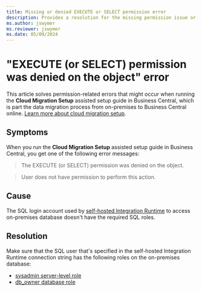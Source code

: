 ```yaml
---
title: Missing or denied EXECUTE or SELECT permission error
description: Provides a resolution for the missing permission issue or the EXECUTE (or SELECT) permission was denined error in Business Central cloud migration.
ms.author: jswymer
ms.reviewer: jswymer
ms.date: 05/09/2024
---
```

# "EXECUTE (or SELECT) permission was denied on the object" error

This article solves permission-related errors that might occur when running the **Cloud Migration Setup** assisted setup guide in Business Central, which is part the data migration process from on-premises to Business Central online. [Learn more about cloud migration setup](/dynamics365/business-central/dev-itpro/administration/migration-setup).

## Symptoms

When you run the **Cloud Migration Setup** assisted setup guide in Business Central, you get one of the following error messages:

> The EXECUTE (or SELECT) permission was denied on the object.

> User does not have permission to perform this action.

## Cause

The SQL login account used by [self-hosted Integration Runtime](/azure/data-factory/create-self-hosted-integration-runtime?tabs=data-factory) to access on-premises database doesn't have the required SQL roles.

## Resolution

Make sure that the SQL user that's specified in the self-hosted Integration Runtime connection string has the following roles on the on-premises database:

- [sysadmin server-level role](/sql/relational-databases/security/authentication-access/server-level-roles#fixed-server-level-roles)
- [db_owner database role](/sql/relational-databases/security/authentication-access/database-level-roles#fixed-database-roles)
